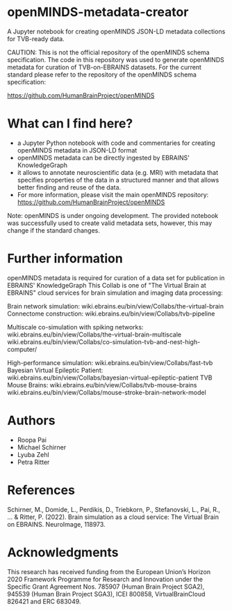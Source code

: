 # openMINDS-metadata-creator
A Jupyter notebook for creating openMINDS JSON-LD metadata collections for TVB-ready data.

CAUTION: This is not the official repository of the openMINDS schema specification. The code in this repository was used to generate openMINDS metadata for curation of TVB-on-EBRAINS datasets. For the current standard please refer to the repository of the openMINDS schema specification:

https://github.com/HumanBrainProject/openMINDS

# What can I find here?
* a Jupyter Python notebook with code and commentaries for creating openMINDS metadata in JSON-LD format
* openMINDS metadata can be directly ingested by EBRAINS' KnowledgeGraph
* it allows to annotate neuroscientific data (e.g. MRI) with metadata that specifies properties of the data in a structured manner and that allows better finding and reuse of the data.
* For more information, please visit the main openMINDS repository: https://github.com/HumanBrainProject/openMINDS

Note: openMINDS is under ongoing development. The provided notebook was successfully used to create valid metadata sets, however, this may change if the standard changes.

# Further information
openMINDS metadata is required for curation of a data set for publication in EBRAINS' KnowledgeGraph
This Collab is one of "The Virtual Brain at EBRAINS" cloud services for brain simulation and imaging data processing:

Brain network simulation:
wiki.ebrains.eu/bin/view/Collabs/the-virtual-brain
Connectome construction:
wiki.ebrains.eu/bin/view/Collabs/tvb-pipeline

Multiscale co-simulation with spiking networks: 
wiki.ebrains.eu/bin/view/Collabs/the-virtual-brain-multiscale
wiki.ebrains.eu/bin/view/Collabs/co-simulation-tvb-and-nest-high-computer/

High-performance simulation: 
wiki.ebrains.eu/bin/view/Collabs/fast-tvb
Bayesian Virtual Epileptic Patient:
wiki.ebrains.eu/bin/view/Collabs/bayesian-virtual-epileptic-patient
TVB Mouse Brains:
wiki.ebrains.eu/bin/view/Collabs/tvb-mouse-brains
wiki.ebrains.eu/bin/view/Collabs/mouse-stroke-brain-network-model

# Authors
* Roopa Pai
* Michael Schirner
* Lyuba Zehl
* Petra Ritter

# References
Schirner, M., Domide, L., Perdikis, D., Triebkorn, P., Stefanovski, L., Pai, R., ... & Ritter, P. (2022). Brain simulation as a cloud service: The Virtual Brain on EBRAINS. NeuroImage, 118973.

# Acknowledgments

This  research  has  received  funding  from  the  European  Union’s  Horizon  2020  Framework  Programme  for  Research  and  Innovation  under  the  Specific  Grant  Agreement  Nos.  785907  (Human  Brain Project SGA2),  945539  (Human  Brain Project SGA3), ICEI 800858, VirtualBrainCloud 826421 and ERC 683049.
